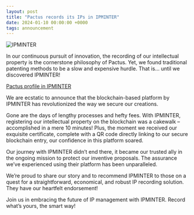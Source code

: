 ```yaml
---
layout: post
title: "Pactus records its IPs in IPMINTER"
date: 2024-01-10 00:00:00 +0000
tags: announcement
---
```


![IPMINTER](/blog/images/2024-01-10-pactus-records-its-ips-in-ipminter/pactus-records-proposal-ipminter.png)

In our continuous pursuit of innovation, the recording of our intellectual property is the
cornerstone philosophy of Pactus. Yet, we found traditional patenting methods to be a
slow and expensive hurdle. That is… until we discovered IPMINTER!

[Pactus profile in IPMINTER](https://app.ipminter.com/profile/pactus)

We are ecstatic to announce that the blockchain-based platform by IPMINTER has
revolutionized the way we secure our creations.

Gone are the days of lengthy processes and hefty fees. With IPMINTER, registering our
intellectual property on the blockchain was a cakewalk – accomplished in a mere 10 minutes!
Plus, the moment we received our exquisite certificate, complete with a QR code directly linking
to our secure blockchain entry, our confidence in this platform soared.

Our journey with IPMINTER didn’t end there, it became our trusted ally in the ongoing mission
to protect our inventive proposals. The assurance we’ve experienced using their platform has
been unparalleled.

We’re proud to share our story and to recommend IPMINTER to those on a quest for a straightforward,
economical, and robust IP recording solution. They have our heartfelt endorsement!

Join us in embracing the future of IP management with IPMINTER. Record what’s yours, the smart way!
